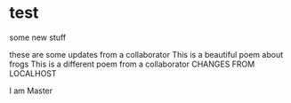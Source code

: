 # test
some new stuff

these are some updates from a collaborator
This is a beautiful poem about frogs
This is a different poem from a collaborator
CHANGES FROM LOCALHOST

I am Master
